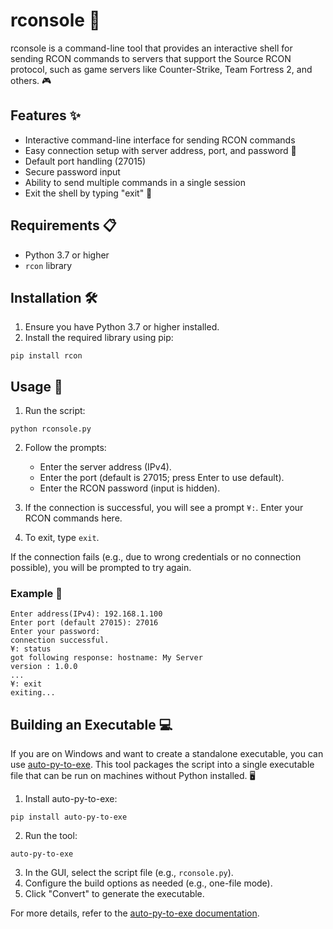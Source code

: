 # rconsole 🚀

rconsole is a command-line tool that provides an interactive shell for sending RCON commands to servers that support the Source RCON protocol, such as game servers like Counter-Strike, Team Fortress 2, and others. 🎮

## Features ✨

- Interactive command-line interface for sending RCON commands
- Easy connection setup with server address, port, and password 🔐
- Default port handling (27015)
- Secure password input
- Ability to send multiple commands in a single session
- Exit the shell by typing "exit" 🛑

## Requirements 📋

- Python 3.7 or higher
- `rcon` library

## Installation 🛠️

1. Ensure you have Python 3.7 or higher installed.
2. Install the required library using pip:

```
pip install rcon
```

## Usage 🎯

1. Run the script:

```
python rconsole.py
```

2. Follow the prompts:
   - Enter the server address (IPv4).
   - Enter the port (default is 27015; press Enter to use default).
   - Enter the RCON password (input is hidden).

3. If the connection is successful, you will see a prompt `¥:`. Enter your RCON commands here.
4. To exit, type `exit`.

If the connection fails (e.g., due to wrong credentials or no connection possible), you will be prompted to try again.

### Example 📝

```
Enter address(IPv4): 192.168.1.100
Enter port (default 27015): 27016
Enter your password: 
connection successful.
¥: status
got following response: hostname: My Server
version : 1.0.0
...
¥: exit
exiting...
```

## Building an Executable 💻

If you are on Windows and want to create a standalone executable, you can use [auto-py-to-exe](https://pypi.org/project/auto-py-to-exe/). This tool packages the script into a single executable file that can be run on machines without Python installed. 🖥️

1. Install auto-py-to-exe:

```
pip install auto-py-to-exe
```

2. Run the tool:

```
auto-py-to-exe
```

3. In the GUI, select the script file (e.g., `rconsole.py`).
4. Configure the build options as needed (e.g., one-file mode).
5. Click "Convert" to generate the executable.

For more details, refer to the [auto-py-to-exe documentation](https://pypi.org/project/auto-py-to-exe/).